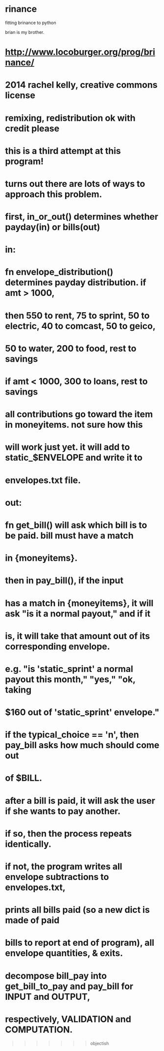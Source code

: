 rinance
=======

fitting brinance to python

brian is my brother.

http://www.locoburger.org/prog/brinance/
=======
# 2014 rachel kelly, creative commons license
# remixing, redistribution ok with credit please

# this is a third attempt at this program!
# turns out there are lots of ways to approach this problem.

# first, in_or_out() determines whether payday(in) or bills(out)
# 
# in:
# fn envelope_distribution() determines payday distribution.  if amt > 1000,
# then 550 to rent, 75 to sprint, 50 to electric, 40 to comcast, 50 to geico,
# 50 to water, 200 to food, rest to savings
# if amt < 1000, 300 to loans, rest to savings
# all contributions go toward the item in moneyitems.  not sure how this
# will work just yet.  it will add to static_$ENVELOPE and write it to
# envelopes.txt file.
#
# out:
# fn get_bill() will ask which bill is to be paid.  bill must have a match
# in {moneyitems}.
# then in pay_bill(), if the input
# has a match in {moneyitems}, it will ask "is it a normal payout," and if it
# is, it will take that amount out of its corresponding envelope.
# e.g. "is 'static_sprint' a normal payout this month," "yes," "ok, taking
# $160 out of 'static_sprint' envelope."
# if the typical_choice == 'n', then pay_bill asks how much should come out
# of $BILL.
# after a bill is paid, it will ask the user if she wants to pay another.
# if so, then the process repeats identically.
# if not, the program writes all envelope subtractions to envelopes.txt, 
# prints all bills paid (so a new dict is made of paid
# bills to report at end of program), all envelope quantities, & exits.
# decompose bill_pay into get_bill_to_pay and pay_bill for INPUT and OUTPUT,
# respectively, VALIDATION and COMPUTATION.
>>>>>>> objectish
